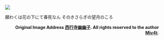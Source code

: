 ![](https://cdn.jsdelivr.net/gh/liucys/media-gallery/pc-images/1700721967752.webp)
<div align="left">願わくは花の下にて春死なん そのきさらぎの望月のころ</div>

**<div align="right">Original Image Address <a href="https://www.pixiv.net/artworks/60181142">西行寺幽幽子</a>. All rights reserved to the author <a href="https://www.pixiv.net/users/11246082">Miv4t</a>.</div>**
